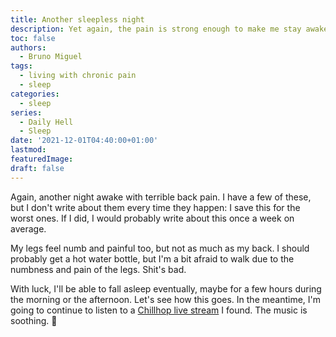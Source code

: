 ```yaml
---
title: Another sleepless night
description: Yet again, the pain is strong enough to make me stay awake
toc: false
authors:
  - Bruno Miguel
tags:
  - living with chronic pain
  - sleep
categories:
  - sleep
series:
  - Daily Hell
  - Sleep
date: '2021-12-01T04:40:00+01:00'
lastmod:
featuredImage:
draft: false
---
```


Again, another night awake with terrible back pain. I have a few of these, but I don't write about them every time they happen: I save this for the worst ones. If I did, I would probably write about this once a week on average.

My legs feel numb and painful too, but not as much as my back. I should probably get a hot water bottle, but I'm a bit afraid to walk due to the numbness and pain of the legs. Shit's bad.

With luck, I'll be able to fall asleep eventually, maybe for a few hours during the morning or the afternoon. Let's see how this goes. In the meantime, I'm going to continue to listen to a [Chillhop live stream](https://www.youtube.com/watch?v=GDL4szIde_o) I found. The music is soothing. ﻿🙂﻿ 
